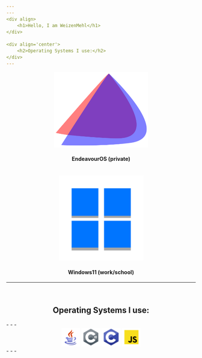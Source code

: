 ```yaml
---
---
<div align>
	<h1>Hello, I am WeizenMehl</h1>
</div>

<div align='center'>
	<h2>Operating Systems I use:</h2>
</div>
---
```


<div align='center'>
    <img src="assets/eos-icon.png" width="250" height="200"/>
    <h4>EndeavourOS (private)</h4>
    <br>
    <img src="assets/windows11-icon.png" width="225" height="225"/>
    <h4>Windows11 (work/school)</h4>
</div>

---
<br>
<div align='center'>
	<h2>Operating Systems I use:</h2>
</div>
- - -
<div align='center'>
	<img src="assets/java-icon.png" width="50" height="50"/>
	<img src="assets/csharp-icon.png" width="50" height="50"/>
	<img src="assets/c-icon.png" width="50" height="50"/>
	<img src="assets/js-icon.png" width="50" height="50"/>
</div>
- - -

